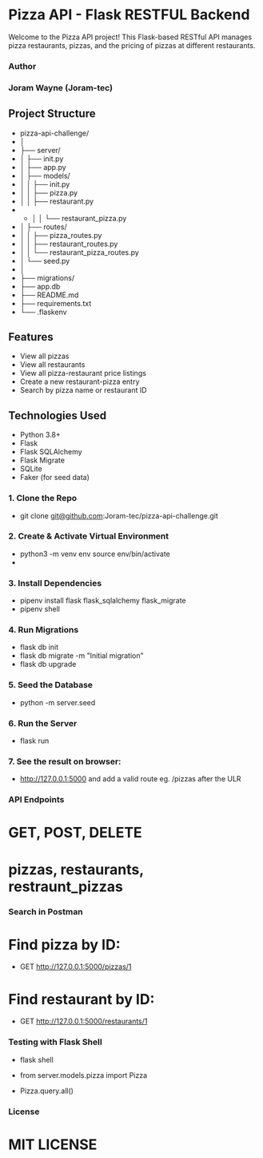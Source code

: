 #  Pizza API - Flask RESTFUL Backend

Welcome to the Pizza API project! This Flask-based RESTful API manages pizza restaurants, pizzas, and the pricing of pizzas at different restaurants.

### Author
### Joram Wayne (Joram-tec)



## Project Structure

- pizza-api-challenge/
- │
- ├── server/
- │ ├── init.py
- │ ├── app.py
- │ ├── models/
- │ │ ├── init.py
- │ │ ├── pizza.py
- │ │ ├── restaurant.py
- - │ │ └── restaurant_pizza.py
- │ ├── routes/
- │ │ ├── pizza_routes.py
- │ │ ├── restaurant_routes.py
- │ │ └── restaurant_pizza_routes.py
- │ └── seed.py
- │
- ├── migrations/
- ├── app.db
- ├── README.md
- ├── requirements.txt
- └── .flaskenv

##  Features

- View all pizzas 
- View all restaurants 
- View all pizza-restaurant price listings 
- Create a new restaurant-pizza entry
- Search by pizza name or restaurant ID

##  Technologies Used

- Python 3.8+
- Flask
- Flask SQLAlchemy
- Flask Migrate
- SQLite
- Faker (for seed data)

### 1. Clone the Repo

- git clone git@github.com:Joram-tec/pizza-api-challenge.git


### 2. Create & Activate Virtual Environment

- python3 -m venv env
 source env/bin/activate 
-
### 3. Install Dependencies

- pipenv install flask flask_sqlalchemy flask_migrate
- pipenv shell

### 4. Run Migrations

- flask db init
- flask db migrate -m "Initial migration"
- flask db upgrade

### 5. Seed the Database

- python -m server.seed

### 6. Run the Server

- flask run 

### 7. See the result on browser:
- http://127.0.0.1:5000 and add a valid route eg. /pizzas after the ULR

### API Endpoints

# GET, POST, DELETE 
# pizzas, restaurants, restraunt_pizzas

###  Search in Postman

# Find pizza by ID:
-  GET http://127.0.0.1:5000/pizzas/1

# Find restaurant by ID:
-  GET http://127.0.0.1:5000/restaurants/1


###  Testing with Flask Shell
-  flask shell

-  from server.models.pizza import Pizza
-  Pizza.query.all()

### License
# MIT LICENSE